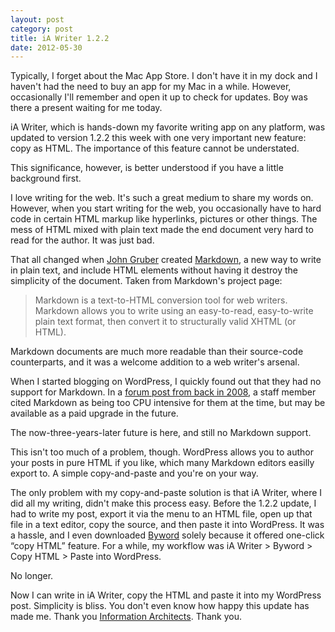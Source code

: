 ```yaml
---
layout: post
category: post
title: iA Writer 1.2.2
date: 2012-05-30
---
```


Typically, I forget about the Mac App Store. I don't have it in my dock and I haven't had the need to buy an app for my Mac in a while. However, occasionally I'll remember and open it up to check for updates. Boy was there a present waiting for me today.

iA Writer, which is hands-down my favorite writing app on any platform, was updated to version 1.2.2 this week with one very important new feature: copy as HTML. The importance of this feature cannot be understated.

This significance, however, is better understood if you have a little background first.

I love writing for the web. It's such a great medium to share my words on. However, when you start writing for the web, you occasionally have to hard code in certain HTML markup like hyperlinks, pictures or other things. The mess of HTML mixed with plain text made the end document very hard to read for the author. It was just bad.

That all changed when [John Gruber](http://daringfireball.net/) created [Markdown](http://daringfireball.net/projects/markdown), a new way to write in plain text, and include HTML elements without having it destroy the simplicity of the document. Taken from Markdown's project page:

> Markdown is a text-to-HTML conversion tool for web writers. Markdown allows you to write using an easy-to-read, easy-to-write plain text format, then convert it to structurally valid XHTML (or HTML).

Markdown documents are much more readable than their source-code counterparts, and it was a welcome addition to a web writer's arsenal.

When I started blogging on WordPress, I quickly found out that they had no support for Markdown. In a [forum post from back in 2008](http://en.forums.wordpress.com/topic/markdown?replies=4#post-154702), a staff member cited Markdown as being too CPU intensive for them at the time, but may be available as a paid upgrade in the future.

The now-three-years-later future is here, and still no Markdown support.

This isn't too much of a problem, though. WordPress allows you to author your posts in pure HTML if you like, which many Markdown editors easilly export to. A simple copy-and-paste and you're on your way.

The only problem with my copy-and-paste solution is that iA Writer, where I did all my writing, didn't make this process easy. Before the 1.2.2 update, I had to write my post, export it via the menu to an HTML file, open up that file in a text editor, copy the source, and then paste it into WordPress. It was a hassle, and I even downloaded [Byword](http://bywordapp.com/) solely because it offered one-click “copy HTML” feature. For a while, my workflow was iA Writer > Byword > Copy HTML > Paste into WordPress.

No longer.

Now I can write in iA Writer, copy the HTML and paste it into my WordPress post. Simplicity is bliss. You don't even know how happy this update has made me. Thank you [Information Architects](http://informationarchitects.net/). Thank you.